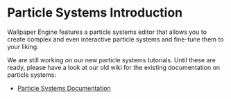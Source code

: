 # Particle Systems Introduction

Wallpaper Engine features a particle systems editor that allows you to create complex and even interactive particle systems and fine-tune them to your liking.

We are still working on our new particle systems tutorials. Until these are ready, please have a look at our old wiki for the existing documentation on particle systems:

* [Particle Systems Documentation](https://wallpaper-engine.fandom.com/wiki/Particle_System)
